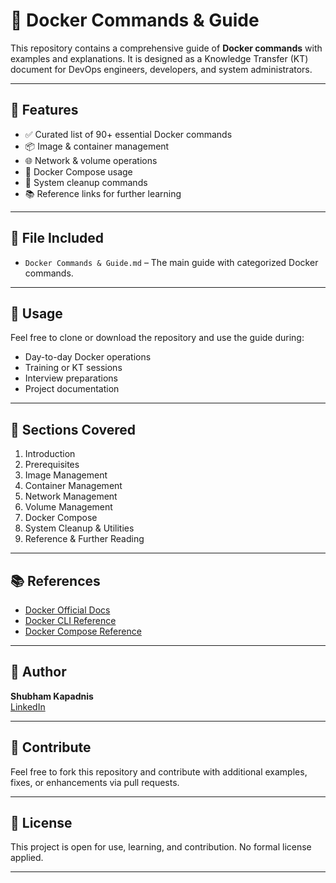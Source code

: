 # 🐳 Docker Commands & Guide

This repository contains a comprehensive guide of **Docker commands** with examples and explanations. It is designed as a Knowledge Transfer (KT) document for DevOps engineers, developers, and system administrators.

---

## 📌 Features

- ✅ Curated list of 90+ essential Docker commands  
- 📦 Image & container management  
- 🌐 Network & volume operations  
- 🧱 Docker Compose usage  
- 🧹 System cleanup commands  
- 📚 Reference links for further learning

---

## 📂 File Included

- `Docker Commands & Guide.md` – The main guide with categorized Docker commands.

---

## 🚀 Usage

Feel free to clone or download the repository and use the guide during:

- Day-to-day Docker operations
- Training or KT sessions
- Interview preparations
- Project documentation

---

## 📖 Sections Covered

1. Introduction  
2. Prerequisites  
3. Image Management  
4. Container Management  
5. Network Management  
6. Volume Management  
7. Docker Compose  
8. System Cleanup & Utilities  
9. Reference & Further Reading  

---

## 📚 References

- [Docker Official Docs](https://docs.docker.com/)  
- [Docker CLI Reference](https://docs.docker.com/engine/reference/commandline/cli/)  
- [Docker Compose Reference](https://docs.docker.com/compose/reference/)  

---

## 👤 Author

**Shubham Kapadnis**  
[LinkedIn](https://www.linkedin.com/in/shubham-kapadnis/)  

---

## 🤝 Contribute

Feel free to fork this repository and contribute with additional examples, fixes, or enhancements via pull requests.

---

## 📜 License

This project is open for use, learning, and contribution. No formal license applied.

---
